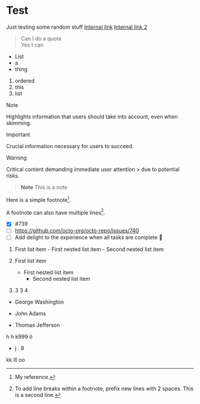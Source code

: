 # Test

Just testing some random stuff
[Internal link](/subdir/)
[Internal link 2](subdir/)
> Can I do a quote  
> Yes I can

- List
- a
- thing

1. ordered
2. this
3. list

> [!NOTE]
> Highlights information that users should take into account, even when skimming.

> [!IMPORTANT]
> Crucial information necessary for users to succeed.

> [!WARNING]
> Critical content demanding immediate user attention > due to potential risks.

> **Note**
> This is a note

Here is a simple footnote[^1].

A footnote can also have multiple lines[^2].

[^1]: My reference.
[^2]: To add line breaks within a footnote, prefix new lines with 2 spaces.
  This is a second line.

- [x] #739
- [ ] <https://github.com/octo-org/octo-repo/issues/740>
- [ ] Add delight to the experience when all tasks are complete :tada:

1. First list item
       - First nested list item
         - Second nested list item

1. First list item
   - First nested list item
     - Second nested list item

1. 3
 3
 4

- George Washington

- John Adams

- Thomas Jefferson

h
 h
k999
ö

- j
. 9

kk
 lll
oo
